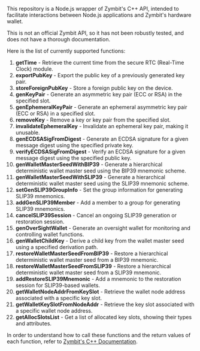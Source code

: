 This repository is a Node.js wrapper of Zymbit's C++ API, intended to facilitate interactions between Node.js applications and Zymbit's hardware wallet.

This is not an official Zymbit API, so it has not been robustly tested, and does not have a thorough documentation.

Here is the list of currently supported functions:

1. **getTime** - Retrieve the current time from the secure RTC (Real-Time Clock) module.
2. **exportPubKey** - Export the public key of a previously generated key pair.
3. **storeForeignPubKey** - Store a foreign public key on the device.
4. **genKeyPair** - Generate an asymmetric key pair (ECC or RSA) in the specified slot.
5. **genEphemeralKeyPair** - Generate an ephemeral asymmetric key pair (ECC or RSA) in a specified slot.
6. **removeKey** - Remove a key or key pair from the specified slot.
7. **invalidateEphemeralKey** - Invalidate an ephemeral key pair, making it unusable.
8. **genECDSASigFromDigest** - Generate an ECDSA signature for a given message digest using the specified private key.
9. **verifyECDSASigFromDigest** - Verify an ECDSA signature for a given message digest using the specified public key.
10. **genWalletMasterSeedWithBIP39** - Generate a hierarchical deterministic wallet master seed using the BIP39 mnemonic scheme.
11. **genWalletMasterSeedWithSLIP39** - Generate a hierarchical deterministic wallet master seed using the SLIP39 mnemonic scheme.
12. **setGenSLIP39GroupInfo** - Set the group information for generating SLIP39 mnemonics.
13. **addGenSLIP39Member** - Add a member to a group for generating SLIP39 mnemonics.
14. **cancelSLIP39Session** - Cancel an ongoing SLIP39 generation or restoration session.
15. **genOverSightWallet** - Generate an oversight wallet for monitoring and controlling wallet functions.
16. **genWalletChildKey** - Derive a child key from the wallet master seed using a specified derivation path.
17. **restoreWalletMasterSeedFromBIP39** - Restore a hierarchical deterministic wallet master seed from a BIP39 mnemonic.
18. **restoreWalletMasterSeedFromSLIP39** - Restore a hierarchical deterministic wallet master seed from a SLIP39 mnemonic.
19. **addRestoreSLIP39Mnemonic** - Add a mnemonic to the restoration session for SLIP39-based wallets.
20. **getWalletNodeAddrFromKeySlot** - Retrieve the wallet node address associated with a specific key slot.
21. **getWalletKeySlotFromNodeAddr** - Retrieve the key slot associated with a specific wallet node address.
22. **getAllocSlotsList** - Get a list of allocated key slots, showing their types and attributes.

In order to understand how to call these functions and the return values of each function, refer to [Zymbit's C++ Documentation](https://docs.zymbit.com/api/cpp_api/).
